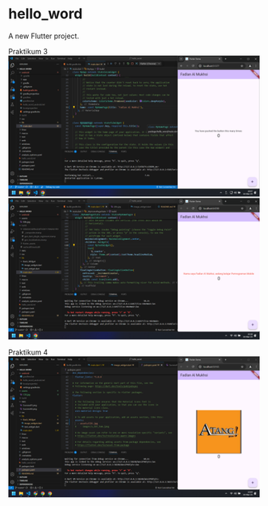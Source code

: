 # hello_word

A new Flutter project.

Praktikum 3
![Schrenshoot Hello Word](IMG/Success01.png)
![Schrenshoot Hello Word](IMG/Success02.png)

Praktikum 4
![Schrenshoot Hello Word](IMG/Success03.png)
